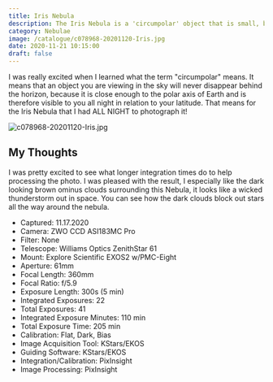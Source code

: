 ```yaml
---
title: Iris Nebula
description: The Iris Nebula is a 'circumpolar' object that is small, but has stunning deep blue-colored features.
category: Nebulae
image: /catalogue/c078968-20201120-Iris.jpg
date: 2020-11-21 10:15:00
draft: false
---
```


I was really excited when I learned what the term "circumpolar" means. It means that an object you are viewing in the sky will never disappear behind the horizon, because it is close enough to the polar axis of Earth and is therefore visible to you all night in relation to your latitude. That means for the Iris Nebula that I had ALL NIGHT to photograph it!

![c078968-20201120-Iris.jpg](/catalogue/c078968-20201120-Iris.jpg)

## My Thoughts

I was pretty excited to see what longer integration times do to help processing the photo. I was pleased with the result, I especially like the dark looking brown ominus clouds surrounding this Nebula, it looks like a wicked thunderstorm out in space. You can see how the dark clouds block out stars all the way around the nebula.  

* Captured: 11.17.2020
* Camera: ZWO CCD ASI183MC Pro
* Filter: None
* Telescope: Williams Optics ZenithStar 61
* Mount: Explore Scientific EXOS2 w/PMC-Eight
* Aperture: 61mm
* Focal Length: 360mm
* Focal Ratio: f/5.9
* Exposure Length: 300s (5 min)
* Integrated Exposures: 22
* Total Exposures: 41
* Integrated Exposure Minutes: 110 min
* Total Exposure Time: 205 min
* Calibration: Flat, Dark, Bias
* Image Acquisition Tool: KStars/EKOS
* Guiding Software: KStars/EKOS
* Integration/Calibration: PixInsight
* Image Processing: PixInsight
